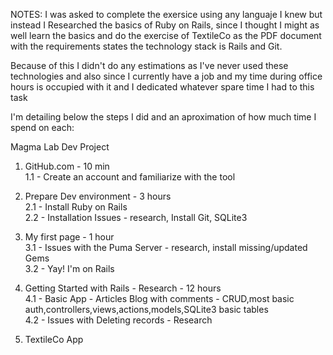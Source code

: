 NOTES: I was asked to complete the exersice using any languaje I knew but instead I Researched the basics of Ruby on Rails, since I thought I might as well learn the basics and do the exercise of TextileCo as the PDF document with the requirements states the technology stack is Rails and Git.

Because of this I didn't do any estimations as I've never used these technologies and also since I currently have a job and my time during office hours is occupied with it and I dedicated whatever spare time I had to this task

I'm detailing below the steps I did and an aproximation of how much time I spend on each:

Magma Lab Dev Project

1) GitHub.com - 10 min <br>
	1.1 - Create an account and familiarize with the tool

2) Prepare Dev environment - 3 hours <br>
	2.1 - Install Ruby on Rails <br>
	2.2 - Installation Issues - research, Install Git, SQLite3  <br>
  
3) My first page - 1 hour <br>
	3.1 - Issues with the Puma Server - research, install missing/updated Gems <br>
	3.2 - Yay! I'm on Rails
  
4) Getting Started with Rails - Research -  12 hours <br>
	4.1 - Basic App - Articles Blog with comments - CRUD,most basic auth,controllers,views,actions,models,SQLite3 basic tables <br>
	4.2 - Issues with Deleting records - Research

5) TextileCo App <br>
